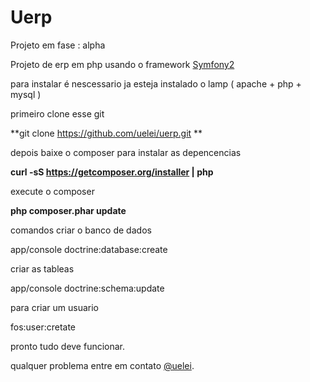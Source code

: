 Uerp
========================
Projeto em fase : alpha

Projeto de erp em php usando o framework [Symfony2](http://symfony.com/)

para instalar é nescessario ja esteja instalado o lamp ( apache + php + mysql )

primeiro clone esse git

**git clone https://github.com/uelei/uerp.git **

depois baixe o composer para instalar as depencencias

**curl -sS https://getcomposer.org/installer | php**

execute o composer

**php composer.phar update**


comandos criar o banco de dados

app/console doctrine:database:create

criar as tableas

app/console doctrine:schema:update

para criar um usuario

fos:user:cretate

pronto tudo deve funcionar.

qualquer problema entre em contato [@uelei](https://twitter.com/uelei).
